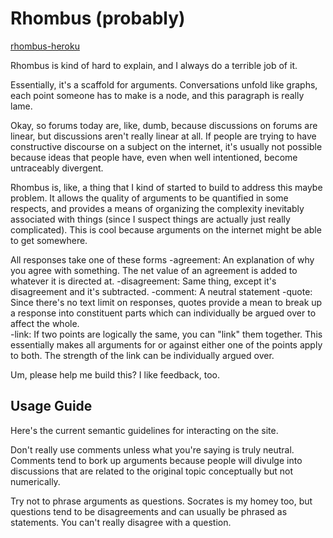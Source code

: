 # Rhombus (probably)



[rhombus-heroku][]

Rhombus is kind of hard to explain, and I always do a terrible job of it.  

Essentially, it's a scaffold for arguments.  Conversations unfold like graphs,
each point someone has to make is a node, and this paragraph is really lame.    

Okay, so forums today are, like, dumb, because discussions on forums are linear,
but discussions aren't really linear at all.  If people are trying to have constructive 
discourse on a subject on the internet, it's usually not possible because ideas that people have, even when
well intentioned, become untraceably divergent.  

Rhombus is, like, a thing that I kind of started to build to address this maybe problem.
It allows the quality of arguments to be 
quantified in some respects, and provides a means of organizing the complexity inevitably 
associated with things (since I suspect things are actually just really complicated). 
This is cool because arguments on the internet might be able to get somewhere.  

All responses take one of these forms
-agreement: An explanation of why you agree with something.  The net value of an agreement is added to whatever 
it is directed at.
-disagreement: Same thing, except it's disagreement and it's subtracted.
-comment: A neutral statement 
-quote: Since there's no text limit on responses, quotes provide a mean to break up a response into constituent parts which can individually be argued over to affect the whole.  
-link: If two points are logically the same, you can "link" them together.  This essentially makes all arguments for or against either one of the points apply to both.  The strength of the link can be individually argued over.

Um, please help me build this? I like feedback, too. 

## Usage Guide

Here's the current semantic guidelines for interacting on the site.

Don't really use comments unless what you're saying is truly neutral.  Comments tend to bork up arguments
because people will divulge into discussions that are related to the original topic conceptually but not 
numerically.

Try not to phrase arguments as questions.  Socrates is my homey too, but questions tend to be disagreements
and can usually be phrased as statements.  You can't really disagree with a question.  

[rhombus-heroku]: http://rhombus-forum.herokuapp.com
